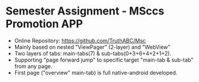 # Semester Assignment - MSccs Promotion APP

* Online Repository: https://github.com/TruthABC/Msc
* Mainly based on nested "ViewPager" (2-layer) and "WebView"
* Two layers of tabs: main-tabs(7) & sub-tabs(0+3+6+4+2+1+2).
* Supporting "page forward jump" to specific target "main-tab & sub-tab" from any page.
* First page ("overview" main-tab) is full native-android developed.
